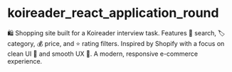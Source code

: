 # koireader_react_application_round
🛍️ Shopping site built for a Koireader interview task. Features 🔎 search, 🏷️ category, 💰 price, and ⭐ rating filters. Inspired by Shopify with a focus on clean UI 🎨 and smooth UX 🚀. A modern, responsive e-commerce experience.
